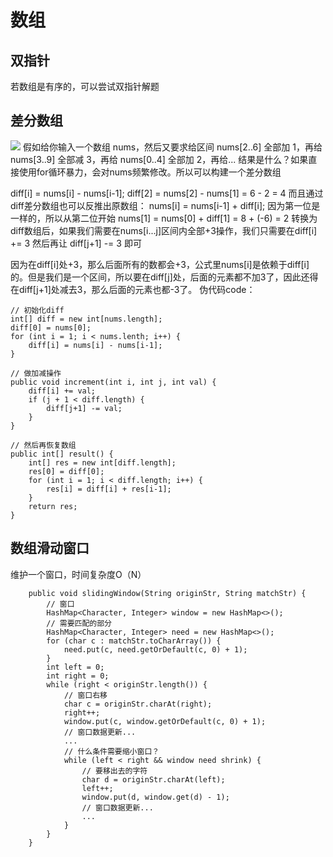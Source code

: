 # 数组
## 双指针
若数组是有序的，可以尝试双指针解题
## 差分数组
![](./images/1690602822636_image.png)
假如给你输入一个数组 nums，然后又要求给区间 nums[2..6] 全部加 1，再给 nums[3..9] 全部减 3，再给 nums[0..4] 全部加 2，再给...
结果是什么？如果直接使用for循环暴力，会对nums频繁修改。所以可以构建一个差分数组

diff[i] = nums[i] - nums[i-1];
diff[2] = nums[2] - nums[1] = 6 - 2 = 4
而且通过diff差分数组也可以反推出原数组：
nums[i] = nums[i-1] + diff[i];
因为第一位是一样的，所以从第二位开始
nums[1] = nums[0] + diff[1] = 8 + (-6) = 2
转换为diff数组后，如果我们需要在nums[i...j]区间内全部+3操作，我们只需要在diff[i] += 3
然后再让 diff[j+1] -= 3 即可

因为在diff[i]处+3，那么后面所有的数都会+3，公式里nums[i]是依赖于diff[i]的。但是我们是一个区间，所以要在diff[j]处，后面的元素都不加3了，因此还得在diff[j+1]处减去3，那么后面的元素也都-3了。
伪代码code：

```
// 初始化diff
int[] diff = new int[nums.length];
diff[0] = nums[0];
for (int i = 1; i < nums.lenth; i++) {
    diff[i] = nums[i] - nums[i-1];
}

// 做加减操作
public void increment(int i, int j, int val) {
    diff[i] += val;
    if (j + 1 < diff.length) {
        diff[j+1] -= val;
    }
}

// 然后再恢复数组
public int[] result() {
    int[] res = new int[diff.length];
    res[0] = diff[0];
    for (int i = 1; i < diff.length; i++) {
        res[i] = diff[i] + res[i-1];
    }
    return res;
}

```
## 数组滑动窗口
维护一个窗口，时间复杂度O（N）
```
    public void slidingWindow(String originStr, String matchStr) {
        // 窗口
        HashMap<Character, Integer> window = new HashMap<>();
        // 需要匹配的部分
        HashMap<Character, Integer> need = new HashMap<>();
        for (char c : matchStr.toCharArray()) {
            need.put(c, need.getOrDefault(c, 0) + 1);
        }
        int left = 0;
        int right = 0;
        while (right < originStr.length()) {
            // 窗口右移
            char c = originStr.charAt(right);
            right++;
            window.put(c, window.getOrDefault(c, 0) + 1);
            // 窗口数据更新...
            ...
            // 什么条件需要缩小窗口？
            while (left < right && window need shrink) {
                // 要移出去的字符
                char d = originStr.charAt(left);
                left++;
                window.put(d, window.get(d) - 1);
                // 窗口数据更新...
                ...
            }
        }
    }
```
